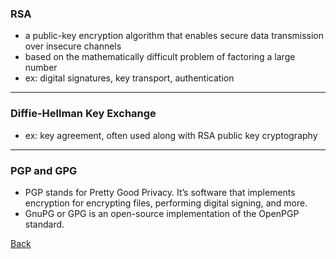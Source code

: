 ### RSA

- a public-key encryption algorithm that enables secure data transmission over insecure channels
- based on the mathematically difficult problem of factoring a large number
- ex: digital signatures, key transport, authentication
  
___


### Diffie-Hellman Key Exchange

- ex: key agreement, often used along with RSA public key cryptography
  
___


### PGP and GPG

- PGP stands for Pretty Good Privacy. It’s software that implements encryption for encrypting files, performing digital signing, and more.
-  GnuPG or GPG is an open-source implementation of the OpenPGP standard.

[Back](../CyberSecurity101.md)
